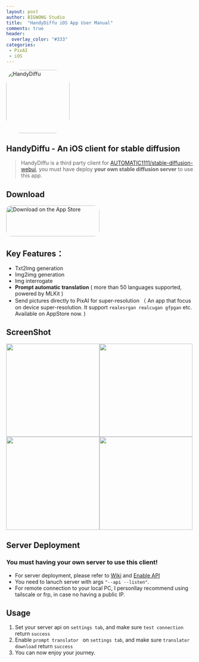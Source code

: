```yaml
---
layout: post
author: BIGWONG Studio
title:  "HandyDiffu iOS App User Manual"
comments: true
header:
  overlay_color: "#333"
categories: 
 - PixAI
 - iOS
---
```

<a href="https://apps.apple.com/us/app/handydiffu/id6444753824?itscg=30200&amp;itsct=apps_box_appicon" style="width: 170px; height: 170px; border-radius: 22%; overflow: hidden; display: inline-block; vertical-align: middle;"><img src="https://is1-ssl.mzstatic.com/image/thumb/Purple122/v4/89/03/8d/89038df1-b49f-65e4-bca1-705f5bc3adde/AppIcon-1x_U007emarketing-0-10-0-85-220.png/540x540bb.jpg?h=656d6eb1ea5be1642ac7acaa6f72acf4" alt="HandyDiffu" style="width: 170px; height: 170px; border-radius: 22%; overflow: hidden; display: inline-block; vertical-align: middle;"></a>
## HandyDiffu - An iOS client for stable diffusion
> HandyDiffu is a third party client for [AUTOMATIC1111/stable-diffusion-webui](https://github.com/AUTOMATIC1111/stable-diffusion-webui), you must have deploy **your own stable diffusion server** to use this app.   

## Download
<a href="https://apps.apple.com/us/app/handydiffu/id6444753824?itsct=apps_box_badge&amp;itscg=30200" style="display: inline-block; overflow: hidden; border-radius: 13px; width: 250px; height: 83px;"><img src="https://tools.applemediaservices.com/api/badges/download-on-the-app-store/black/en-us?size=250x83&amp;releaseDate=1670457600?h=5f54c7eb62903eb727cd76f2a2e8a364" alt="Download on the App Store" style="border-radius: 13px; width: 250px; height: 83px;"></a>  

## Key Features：
- Txt2Img generation
- Img2img generation
- Img interrogate
- **Prompt automatic translation** ( more than 50 languages supported, powered by MLKit )
- Send pictures directly to PixAI for super-resolution （ An app that focus on device super-resolution. It support ```realesrgan realcugan gfpgan``` etc. Available on AppStore now. )  

## ScreenShot   
<img src="/assets/handydiffu/0.png" width="250"><img src="/assets/handydiffu/1.png" width="250"><img src="/assets/handydiffu/2.png" width="250"><img src="/assets/handydiffu/3.png" width="250">




## Server Deployment
### **You must having your own server to use this client!**
- For server deployment, please refer to [Wiki](https://github.com/AUTOMATIC1111/stable-diffusion-webui/wiki/Command-Line-Arguments-and-Settings) and [Enable API](https://github.com/AUTOMATIC1111/stable-diffusion-webui/wiki/API) 
- You need to lanuch server with args ```"--api --listen"```.   
- For remote connection to your local PC, I personllay recommend using tailscale or frp, in case no having a public IP.

## Usage
1. Set your server api on ```settings tab```, and make sure ```test connection``` return ```success```
2. Enable ```prompt translator ``` on ```settings tab```, and make sure ```translator download``` return ```success```
3. You can now enjoy your journey.




